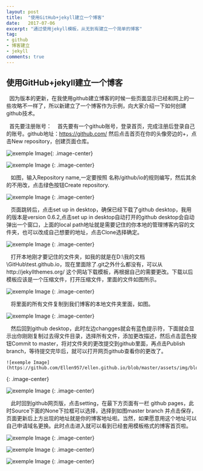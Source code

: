 ```yaml
---
layout: post
title:  "使用GitHub+jekyll建立一个博客"
date:   2017-07-06
excerpt: "通过使用jekyll模板，从无到有建立一个简单的博客"
tag:
- github
- 博客建立
- jekyll
comments: true
---
```


## 使用GitHub+jekyll建立一个博客
   因为版本的更新，在我使用github建立博客的时候一些页面显示已经和网上的一些攻略不一样了，所以新建立了一个博客作为示例，向大家介绍一下如何创建github技术。
   
    首先要注册账号：
    首先要有一个github账号，登录首页，完成注册后登录自己的账号。github地址：https://github.com/ 然后点击首页在你的头像旁边的+，点击New repository，创建页面仓库。
    
![exemple Image](https://github.com/Ellen957/ellen.github.io/blob/master/assets/img/blogUse/Teache/12.PNG){: .image-center}

    
![exemple Image](https://github.com/Ellen957/ellen.github.io/blob/master/assets/img/blogUse/Teache/1.PNG)
{: .image-center}

    如图，输入Repository name,一定要按照 名称/github/io的规则编写，然后其余的不用改，点击绿色按钮Create repository.
    
![exemple Image](https://github.com/Ellen957/ellen.github.io/blob/master/assets/img/blogUse/Teache/2.1.PNG)
{: .image-center}

    页面跳转后，点击set up in desktop，确保已经下载了github desktop，我用的版本是version 0.6.2,点击set up in desktop自动打开的github desktop会自动弹出一个窗口，上面的local path地址就是需要记住的你本地的管理博客内容的文件夹，也可以改成自己想要的地址，点击Clone选择确定。
    
![exemple Image](https://github.com/Ellen957/ellen.github.io/blob/master/assets/img/blogUse/Teache/3.PNG)
{: .image-center}

    打开本地刚才要记住的文件夹，如我的就是在D:\我的文档\GitHub\test.github.io，现在里面除了.git之外什么都没有，可以从http://jekyllthemes.org/  这个网站下载模板，再根据自己的需要更改。下载以后模板应该是一个压缩文件，打开压缩文件，里面的文件如图所示。
    
![exemple Image](https://github.com/Ellen957/ellen.github.io/blob/master/assets/img/blogUse/Teache/5.PNG)
{: .image-center}
    
    将里面的所有文件复制到我们博客的本地文件夹里面，如图。
    
![exemple Image](https://github.com/Ellen957/ellen.github.io/blob/master/assets/img/blogUse/Teache/6.PNG)
{: .image-center}

    然后回到github desktop，此时左边changges就会有蓝色提示符，下面就会显示出你刚刚复制过去得文件目录，选择所有文件，添加更改描述，然后点击蓝色按钮Commit to master，将对文件夹的更改提交到github里面，再点击Publish branch，等待提交完毕后，就可以打开网页github查看你的更改了。
    
    ![exemple Image](https://github.com/Ellen957/ellen.github.io/blob/master/assets/img/blogUse/Teache/7.PNG)
{: .image-center}

![exemple Image](https://github.com/Ellen957/ellen.github.io/blob/master/assets/img/blogUse/Teache/8.PNG)
{: .image-center}

    此时回到github网页版，点击setting，在最下方页面有一栏 github pages，此时Source下面的None下拉框可以选择，选择到如图master branch 并点击保存，页面更新后上方出现的地址就是你的博客地址啦。当然，如果愿意用这个地址可以自己申请域名更换。此时点击进入就可以看到已经套用模板格式的博客首页啦。

![exemple Image](https://github.com/Ellen957/ellen.github.io/blob/master/assets/img/blogUse/Teache/10.PNG)
{: .image-center}

![exemple Image](https://github.com/Ellen957/ellen.github.io/blob/master/assets/img/blogUse/Teache/11.1.PNG)
{: .image-center}

![exemple Image](https://github.com/Ellen957/ellen.github.io/blob/master/assets/img/blogUse/Teache/11.PNG)
{: .image-center}

